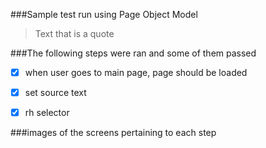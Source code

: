 ###Sample test run using Page Object Model

> Text that is a quote

###The following steps were ran and some of them passed
- [x] when user goes to main page, page should be loaded
- [X] set source text
- [X] rh selector



###images of the screens pertaining to each step

